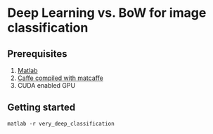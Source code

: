 # Deep Learning vs. BoW for image classification #

## Prerequisites ##

1. [Matlab](https://mathworks.com/products/matlab/)
2. [Caffe compiled with matcaffe](http://caffe.berkeleyvision.org/)
3. CUDA enabled GPU


## Getting started ##

```
matlab -r very_deep_classification
```

